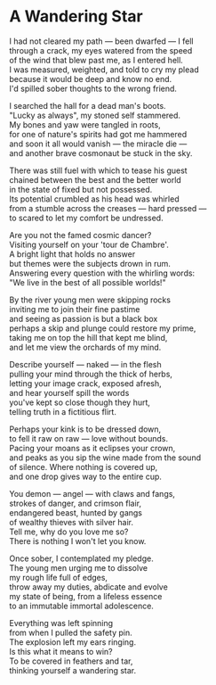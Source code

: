 # A Wandering Star

I had not cleared my path — been dwarfed — I fell  
through a crack, my eyes watered from the speed  
of the wind that blew past me, as I entered hell.  
I was measured, weighted, and told to cry my plead  
because it would be deep and know no end.  
I'd spilled sober thoughts to the wrong friend.  

I searched the hall for a dead man's boots.  
"Lucky as always", my stoned self stammered.  
My bones and yaw were tangled in roots,  
for one of nature's spirits had got me hammered  
and soon it all would vanish — the miracle die —  
and another brave cosmonaut be stuck in the sky.  

There was still fuel with which to tease his guest  
chained between the best and the better world  
in the state of fixed but not possessed.  
Its potential crumbled as his head was whirled   
from a stumble across the creases — hard pressed —  
to scared to let my comfort be undressed.  

Are you not the famed cosmic dancer?  
Visiting yourself on your 'tour de Chambre'.  
A bright light that holds no answer  
but themes were the subjects drown in rum.  
Answering every question with the whirling words:  
"We live in the best of all possible worlds!"  

By the river young men were skipping rocks  
inviting me to join their fine pastime  
and seeing as passion is but a black box  
perhaps a skip and plunge could restore my prime,  
taking me on top the hill that kept me blind,  
and let me view the orchards of my mind.  

Describe yourself — naked — in the flesh  
pulling your mind through the thick of herbs,  
letting your image crack, exposed afresh,  
and hear yourself spill the words  
you've kept so close though they hurt,  
telling truth in a fictitious flirt.  

Perhaps your kink is to be dressed down,  
to fell it raw on raw — love without bounds.  
Pacing your moans as it eclipses your crown,  
and peaks as you sip the wine made from the sound  
of silence. Where nothing is covered up,  
and one drop gives way to the entire cup.  

You demon — angel — with claws and fangs,  
strokes of danger, and crimson flair,  
endangered beast, hunted by gangs  
of wealthy thieves with silver hair.  
Tell me, why do you love me so?  
There is nothing I won't let you know.  

Once sober, I contemplated my pledge.  
The young men urging me to dissolve  
my rough life full of edges,  
throw away my duties, abdicate and evolve  
my state of being, from a lifeless essence  
to an immutable immortal adolescence.  

Everything was left spinning  
from when I pulled the safety pin.  
The explosion left my ears ringing.  
Is this what it means to win?  
To be covered in feathers and tar,  
thinking yourself a wandering star.  
